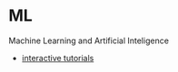 # ML
Machine Learning and Artificial Inteligence

* [interactive tutorials](https://colab.research.google.com/github/CellBuddy/ML/blob/master/ML/ML_AI.ipynb)

